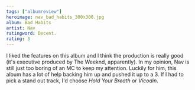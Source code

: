 ```yaml
---
tags: ["albumreview"]
heroimage: nav_bad_habits_300x300.jpg
album: Bad Habits
artist: Nav
ratingword: Decent.
rating: 3
---
```


I liked the features on this album and I think the production is really good
(it's executive produced by The Weeknd, apparently). In my opinion, Nav is still
just too boring of an MC to keep my attention. Luckily for him, this album has a
lot of help backing him up and pushed it up to a 3. If I had to pick a stand out
track, I'd choose _Hold Your Breath_ or _Vicodin_.
